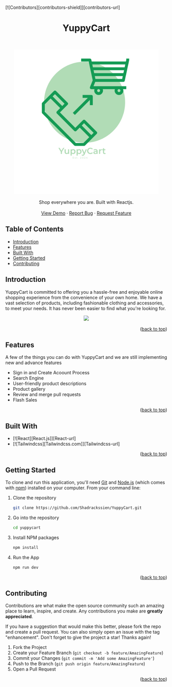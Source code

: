<a name="readme-top"></a>
[![Contributors][contributors-shield]][contributors-url]
<h1 align="center"> YuppyCart </h1> <br>
<p align="center">
  <a href="https://yuppycart.netlify.app/">
    <img alt="YuppyCart" title="YuppyCart" src="https://github.com/Shadrackssien/YuppyCart/blob/main/src/assets/logo.png?raw=true" width="450">
  </a>
</p>

<p align="center">
  
</p>
<p align="center">
    Shop everywhere you are. Built with Reactjs.
    <br />
    <br />
    <a href="https://yuppycart.netlify.app/">View Demo</a>
    ·
    <a href="https://github.com/othneildrew/Best-README-Template/issues/new?labels=bug&template=bug-report---.md">Report Bug</a>
    ·
    <a href="https://github.com/othneildrew/Best-README-Template/issues/new?labels=enhancement&template=feature-request---.md">Request Feature</a>
  </p>

<!-- START doctoc generated TOC please keep comment here to allow auto update -->
<!-- DON'T EDIT THIS SECTION, INSTEAD RE-RUN doctoc TO UPDATE -->
## Table of Contents

- [Introduction](#introduction)
- [Features](#features)
- [Built With](#built-with)
- [Getting Started](#getting-started)
- [Contributing](#contributing)

<!-- END doctoc generated TOC please keep comment here to allow auto update -->

## Introduction
YuppyCart is committed to offering you a hassle-free and enjoyable online shopping experience from the convenience of your own home. We have a vast selection of products, including fashionable clothing and accessories, to meet your needs. It has never been easier to find what you're looking for.

<p align="center">
  <img src = "https://github.com/Shadrackssien/YuppyCart/assets/117119351/624885b8-56af-465c-a9cd-113c4d7b1274" width=550>
</p>

<p align="right">(<a href="#readme-top">back to top</a>)</p>

## Features

A few of the things you can do with YuppyCart and we are still implementing new and advance features

* Sign in and Create Acoount Process
* Search Engine
* User-friendly product descriptions
* Product gallery
* Review and merge pull requests
* Flash Sales

<p align="right">(<a href="#readme-top">back to top</a>)</p>

## Built With

* [![React][React.js]][React-url]
* [![Tailwindcss][Tailwindcss.com]][Tailwindcss-url]

<p align="right">(<a href="#readme-top">back to top</a>)</p>

<!-- GETTING STARTED -->
## Getting Started
To clone and run this application, you'll need [Git](https://git-scm.com) and [Node.js](https://nodejs.org/en/download/) (which comes with [npm](http://npmjs.com)) installed on your computer. From your command line:

1. Clone the repository
   ```sh
   git clone https://github.com/Shadrackssien/YuppyCart.git
   ```
2. Go into the repository
   ```sh
   cd yuppycart
   ```
3. Install NPM packages
   ```sh
   npm install
   ```
2. Run the App
   ```sh
   npm run dev
   ```

<p align="right">(<a href="#readme-top">back to top</a>)</p>

<!-- CONTRIBUTING -->
## Contributing

Contributions are what make the open source community such an amazing place to learn, inspire, and create. Any contributions you make are **greatly appreciated**.

If you have a suggestion that would make this better, please fork the repo and create a pull request. You can also simply open an issue with the tag "enhancement".
Don't forget to give the project a star! Thanks again!

1. Fork the Project
2. Create your Feature Branch (`git checkout -b feature/AmazingFeature`)
3. Commit your Changes (`git commit -m 'Add some AmazingFeature'`)
4. Push to the Branch (`git push origin feature/AmazingFeature`)
5. Open a Pull Request

<p align="right">(<a href="#readme-top">back to top</a>)</p>
